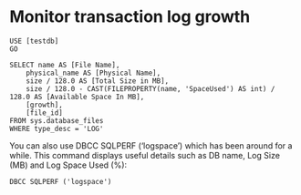 # Monitor transaction log growth

````
USE [testdb]
GO

SELECT name AS [File Name],
    physical_name AS [Physical Name],
    size / 128.0 AS [Total Size in MB],
    size / 128.0 - CAST(FILEPROPERTY(name, 'SpaceUsed') AS int) / 128.0 AS [Available Space In MB],
    [growth],
    [file_id]
FROM sys.database_files
WHERE type_desc = 'LOG'
````

You can also use DBCC SQLPERF (‘logspace’) which has been around for a while. This command displays useful details such as DB name, Log Size (MB) and Log Space Used (%):
````
DBCC SQLPERF ('logspace')
````
